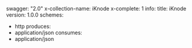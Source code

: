 swagger: "2.0"
x-collection-name: iKnode
x-complete: 1
info:
  title: iKnode
  version: 1.0.0
schemes:
- http
produces:
- application/json
consumes:
- application/json